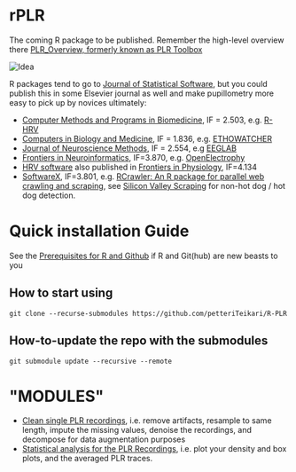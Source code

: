 # rPLR

The coming R package to be published. Remember the high-level overview there [PLR_Overview, formerly known as PLR Toolbox](https://github.com/petteriTeikari/PLR_Overview)

![Idea](https://github.com/petteriTeikari/rPLR/blob/master/documentation/images/scheme.png "Idea")

R packages tend to go to [Journal of Statistical Software](https://github.com/petteriTeikari/PLR_Overview), but you could publish this in some Elsevier journal as well and make pupillometry more easy to pick up by novices ultimately:

* [Computer Methods and Programs in Biomedicine](https://www.journals.elsevier.com/computer-methods-and-programs-in-biomedicine), IF = 2.503, e.g. [R-HRV](http://rhrv.r-forge.r-project.org/publications.html)
* [Computers in Biology and Medicine](https://www.journals.elsevier.com/computers-in-biology-and-medicine), IF = 1.836, e.g. [ETHOWATCHER](https://www.journals.elsevier.com/computers-in-biology-and-medicine/most-downloaded-articles)
* [Journal of Neuroscience Methods](https://www.journals.elsevier.com/journal-of-neuroscience-methods/), IF = 2.554, e.g [EEGLAB](https://doi.org/10.1016/j.jneumeth.2003.10.009)
* [Frontiers in Neuroinformatics](https://www.frontiersin.org/journals/neuroinformatics), IF=3.870, e.g. [OpenElectrophy](https://www.frontiersin.org/journals/neuroinformatics#articles)
* [HRV software](https://doi.org/10.3389/fphys.2016.00557) also published in [Frontiers in Physiology](https://www.frontiersin.org/journals/physiology), IF=4.134
* [SoftwareX](https://www.elsevier.com/about/press-releases/research-and-journals/elsevier-announces-the-launch-of-softwarex), IF=3.801, e.g. [RCrawler: An R package for parallel web crawling and scraping](https://doi.org/10.1016/j.softx.2017.04.004), see [Silicon Valley Scraping](https://youtu.be/FNyi3nAuLb0?t=2m10s) for non-hot dog / hot dog detection.

# Quick installation Guide

See the [Prerequisites for R and Github](https://github.com/petteriTeikari/R-PLR/wiki/Prerequisites-for-R-and-Github) if R and Git(hub) are new beasts to you

## How to start using

`git clone --recurse-submodules https://github.com/petteriTeikari/R-PLR`

## How-to-update the repo with the submodules

`git submodule update --recursive --remote`
 
# "MODULES"

* [Clean single PLR recordings](https://github.com/petteriTeikari/R-PLR/wiki/Clean-the-recordings-(single-file)), i.e. remove artifacts, resample to same length, impute the missing values, denoise the recordings, and decompose for data augmentation purposes
* [Statistical analysis for the PLR Recordings](https://github.com/petteriTeikari/R-PLR/wiki/Stat-analysis-for-PLR), i.e. plot your density and box plots, and the averaged PLR traces.
